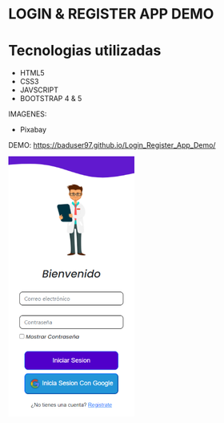 # LOGIN & REGISTER APP DEMO

# Tecnologias utilizadas

- HTML5
- CSS3
- JAVSCRIPT
- BOOTSTRAP 4 & 5

IMAGENES:

- Pixabay


DEMO: https://baduser97.github.io/Login_Register_App_Demo/

<img src="https://github.com/BadUser97/Login_Register_App_Demo/blob/main/ssdemo.png" width="50%">